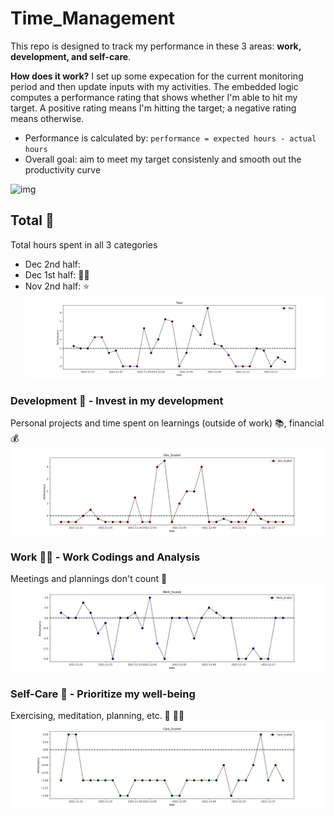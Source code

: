 # Time_Management
This repo is designed to track my performance in these 3 areas: **work, development, and self-care**. 

**How does it work?**
I set up some expecation for the current monitoring period and then update inputs with my activities. The embedded logic computes a performance rating that shows whether I'm able to hit my target. A positive rating means I'm hitting the target; a negative rating means otherwise. 
- Performance is calculated by: `performance = expected hours - actual hours`
- Overall goal: aim to meet my target consistenly and smooth out the productivity curve

![img](https://getlighthouse.com/blog/wp-content/uploads/2016/03/dilbert_career_path.png)

## Total 🎯
Total hours spent in all 3 categories
- Dec 2nd half:
- Dec 1st half: 🌟🌟
- Nov 2nd half: ⭐
![total](https://github.com/krystinli/Time_Management/blob/main/img/total_plot.png)

### Development 🌳 - Invest in my development
Personal projects and time spent on learnings (outside of work) 📚, financial 💰
![coding](https://github.com/krystinli/Time_Management/blob/main/img/dev_plot.png)

### Work 🧑‍🔬 - Work Codings and Analysis
Meetings and plannings don't count 👀
![work](https://github.com/krystinli/Time_Management/blob/main/img/work_plot.png)

### Self-Care 💟 - Prioritize my well-being
Exercising, meditation, planning, etc. 🏡 🏃‍♀️
![planning](https://github.com/krystinli/Time_Management/blob/main/img/care_plot.png)

